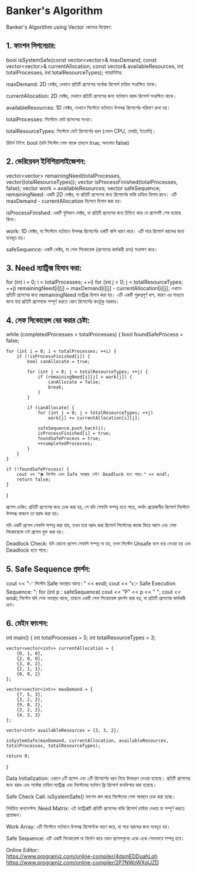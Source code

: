 # Banker's Algorithm

Banker's Algorithm using Vector কোডের বিশ্লেষণ:

## 1. ফাংশন সিগনেচার:
bool isSystemSafe(const vector<vector<int>>& maxDemand, 
                  const vector<vector<int>>& currentAllocation,
                  const vector<int>& availableResources,
                  int totalProcesses, 
                  int totalResourceTypes);
প্যারামিটার:

maxDemand: 2D ভেক্টর, যেখানে প্রতিটি প্রসেসের সর্বোচ্চ রিসোর্স চাহিদা সংরক্ষিত থাকে।

currentAllocation: 2D ভেক্টর, যেখানে প্রতিটি প্রসেসের জন্য বর্তমানে বরাদ্দ রিসোর্স সংরক্ষিত থাকে।

availableResources: 1D ভেক্টর, যেখানে সিস্টেমে বর্তমানে উপলব্ধ রিসোর্সের পরিমাণ রাখা হয়।

totalProcesses: সিস্টেমে মোট প্রসেসের সংখ্যা।

totalResourceTypes: সিস্টেমে মোট রিসোর্সের ধরন (যেমন CPU, মেমরি, ইত্যাদি)।

রিটার্ন টাইপ: bool (যদি সিস্টেম সেফ থাকে তাহলে true, অন্যথায় false)

## 2. ভেরিয়েবল ইনিশিয়ালাইজেশন:

vector<vector<int>> remainingNeed(totalProcesses, vector<int>(totalResourceTypes));
vector<bool> isProcessFinished(totalProcesses, false);
vector<int> work = availableResources;
vector<int> safeSequence;
remainingNeed: একটি 2D ভেক্টর, যা প্রতিটি প্রসেসের জন্য রিসোর্সের বাকি চাহিদা হিসাব রাখে। এটি maxDemand - currentAllocation হিসেবে হিসাব করা হয়।

isProcessFinished: একটি বুলিয়ান ভেক্টর, যা প্রতিটি প্রসেসের জন্য চিহ্নিত করে যে প্রসেসটি শেষ হয়েছে কিনা।

work: 1D ভেক্টর, যা সিস্টেমে বর্তমানে উপলব্ধ রিসোর্সের একটি কপি ধারণ করে। এটি পরে রিসোর্স বরাদ্দের জন্য ব্যবহৃত হয়।

safeSequence: একটি ভেক্টর, যা সেফ সিকোয়েন্স (প্রসেসের কার্যকরী ক্রম) সংরক্ষণ করে।

## 3. Need ম্যাট্রিক্স হিসাব করা:

for (int i = 0; i < totalProcesses; ++i)
    for (int j = 0; j < totalResourceTypes; ++j)
        remainingNeed[i][j] = maxDemand[i][j] - currentAllocation[i][j];
এখানে প্রতিটি প্রসেসের জন্য remainingNeed ম্যাট্রিক্স হিসাব করা হয়। এটি একটি গুরুত্বপূর্ণ ধাপ, কারণ এর মাধ্যমে জানা যায় প্রতিটি প্রসেসকে সম্পূর্ণ করতে কোন রিসোর্সের কতটুকু দরকার।

## 4. সেফ সিকোয়েন্স বের করার চেষ্টা:

while (completedProcesses < totalProcesses) {
    bool foundSafeProcess = false;

    for (int i = 0; i < totalProcesses; ++i) {
        if (!isProcessFinished[i]) {
            bool canAllocate = true;

            for (int j = 0; j < totalResourceTypes; ++j) {
                if (remainingNeed[i][j] > work[j]) {
                    canAllocate = false;
                    break;
                }
            }

            if (canAllocate) {
                for (int j = 0; j < totalResourceTypes; ++j)
                    work[j] += currentAllocation[i][j];

                safeSequence.push_back(i);
                isProcessFinished[i] = true;
                foundSafeProcess = true;
                ++completedProcesses;
            }
        }
    }

    if (!foundSafeProcess) {
        cout << "❌ সিস্টেম এখন Safe অবস্থায় নেই! Deadlock হতে পারে।" << endl;
        return false;
    }
}

প্রসেস চেকিং: প্রতিটি প্রসেসের জন্য চেক করা হয়, সে যদি সেফলি সম্পন্ন হতে পারে, অর্থাৎ প্রয়োজনীয় রিসোর্স সিস্টেমে উপলব্ধ থাকলে তা বরাদ্দ করা হয়।

যদি একটি প্রসেস সেফলি সম্পন্ন করা যায়, তখন তার বরাদ্দ করা রিসোর্স সিস্টেমের কাজে ফিরে আসে এবং সেফ সিকোয়েন্সে ওই প্রসেস যুক্ত করা হয়।

Deadlock Check: যদি কোনো প্রসেস সেফলি সম্পন্ন না হয়, তখন সিস্টেম Unsafe বলে ধরে নেওয়া হয় এবং Deadlock হতে পারে।

## 5. Safe Sequence প্রদর্শন:

cout << "✅ সিস্টেম Safe অবস্থায় আছে।" << endl;
cout << "👉 Safe Execution Sequence: ";
for (int p : safeSequence)
    cout << "P" << p << " ";
cout << endl;
সিস্টেম যদি সেফ অবস্থায় থাকে, তাহলে একটি সেফ সিকোয়েন্স প্রদর্শন করা হয়, যা প্রতিটি প্রসেসের কার্যকরী ক্রম।

## 6. মেইন ফাংশন:

int main() {
    int totalProcesses = 5;
    int totalResourceTypes = 3;

    vector<vector<int>> currentAllocation = {
        {0, 1, 0}, 
        {2, 0, 0}, 
        {3, 0, 2}, 
        {2, 1, 1}, 
        {0, 0, 2}
    };

    vector<vector<int>> maxDemand = {
        {7, 5, 3}, 
        {3, 2, 2}, 
        {9, 0, 2}, 
        {2, 2, 2}, 
        {4, 3, 3}
    };

    vector<int> availableResources = {3, 3, 2};

    isSystemSafe(maxDemand, currentAllocation, availableResources, totalProcesses, totalResourceTypes);

    return 0;
}

Data Initialization: এখানে ৫টি প্রসেস এবং ৩টি রিসোর্সের ধরন নিয়ে উদাহরণ দেওয়া হয়েছে। প্রতিটি প্রসেসের জন্য বরাদ্দ এবং সর্বোচ্চ চাহিদা ম্যাট্রিক্স এবং সিস্টেমের বর্তমান ফ্রি রিসোর্স কনফিগার করা হয়েছে।

Safe Check Call: isSystemSafe() ফাংশন কল করে সিস্টেমের সেফ অবস্থান চেক করা হচ্ছে।


নির্বাচিত কনসেপ্টস:
Need Matrix: এই ম্যাট্রিক্সটি প্রতিটি প্রসেসের বাকি রিসোর্স চাহিদা দেখায় যা সম্পূর্ণ করতে প্রয়োজন।

Work Array: এটি সিস্টেমে বর্তমানে উপলব্ধ রিসোর্সকে ধারণ করে, যা পরে বরাদ্দের জন্য ব্যবহৃত হয়।

Safe Sequence: এটি একটি সিকোয়েন্স যা নির্দেশ করে কোন প্রসেসগুলো একে একে সেফভাবে সম্পন্ন হবে।




Online Editor: <br>
https://www.programiz.com/online-compiler/4dsmEDDuahLqh <br>
https://www.programiz.com/online-compiler/2P7NWoWXqlJZD
